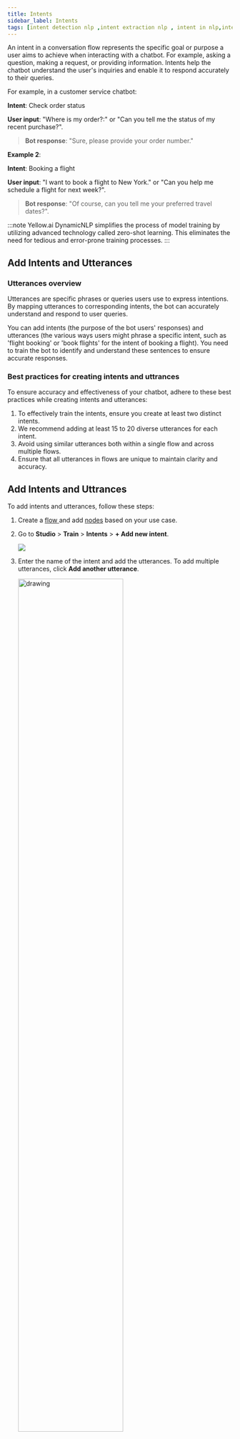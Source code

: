 ```yaml
---
title: Intents
sidebar_label: Intents
tags: [intent detection nlp ,intent extraction nlp , intent in nlp,intent nlp, intent recognition nlp, nlp intent, nlp intent classification, nlp intent extraction, nlp intent recognition, nlp intent recognition python, why is intent important in negotiations nlp, intent identification nlp]
---
```


An intent in a conversation flow represents the specific goal or purpose a user aims to achieve when interacting with a chatbot. For example, asking a question, making a request, or providing information. Intents help the chatbot understand the user's inquiries and enable it to respond accurately to their queries.

For example, in a customer service chatbot:

**Intent**: Check order status

   **User input**: "Where is my order?:" or "Can you tell me the status of my recent purchase?".
  > **Bot response**: "Sure, please provide your order number."

**Example 2**: 

**Intent**: Booking a flight

**User input**: "I want to book a flight to New York." or "Can you help me schedule a flight for next week?".
  > **Bot response**: "Of course, can you tell me your preferred travel dates?".

:::note
Yellow.ai DynamicNLP simplifies the process of model training by utilizing advanced technology called zero-shot learning. This eliminates the need for tedious and error-prone training processes.
:::

## Add Intents and Utterances 

### Utterances overview

Utterances are specific phrases or queries users use to express intentions. By mapping utterances to corresponding intents, the bot can accurately understand and respond to user queries.

You can add intents (the purpose of the bot users' responses) and utterances (the various ways users might phrase a specific intent, such as 'flight booking' or 'book flights' for the intent of booking a flight). You need to train the bot to identify and understand these sentences to ensure accurate responses.

### Best practices for creating intents and uttrances

To ensure accuracy and effectiveness of your chatbot, adhere to these best practices while creating intents and utterances:

1. To effectively train the intents, ensure you create at least two distinct intents.
2. We recommend adding at least 15 to 20 diverse utterances for each intent.
3. Avoid using similar utterances both within a single flow and across multiple flows.
4. Ensure that all utterances in flows are unique to maintain clarity and accuracy.

## Add Intents and Uttrances

To add intents and utterances, follow these steps:

1. Create a [flow ](https://docs.yellow.ai/docs/platform_concepts/studio/build/Flows/journeys)and add [nodes](https://docs.yellow.ai/docs/platform_concepts/studio/build/nodes) based on your use case.

2. Go to **Studio** > **Train** > **Intents** > **+ Add new intent**.

    ![](https://imgur.com/Mk13oWp.png)

3. Enter the name of the intent and add the utterances. To add multiple utterances, click **Add another utterance**.

   <img src="https://i.imgur.com/WjgI4nY.png" alt="drawing" width="70%"/>

4. Click **Add intent**.

* This will add the Intent and Utterances to trigger a particular flow or to identify the user goal.

## Search Intent

After creating an intent, you can use the search option to easily find the specific intent among multiple intents.

1. Enter the intent name in the search bar.

    ![](https://imgur.com/3WNdf6c.png)
    
* This will display the intent that you are searching for.

## Edit Intent

1. Hover over the specific intent to enable the **Edit** icon.

     ![](https://imgur.com/PkfMNyU.png)
     
2. Click the **Edit** icon to modify the intent name, then click **Save**.

    <img src="https://imgur.com/1a379hI.png" alt="drawing" width="60%"/>
    
## Delete Intent

To delete an intent, it should not be mapped to any flow. If an intent is mapped to a specific flow, it cannot be deleted.

1. Hover over the specific intent to enable the **Delete** icon.

    ![](https://imgur.com/fmLBNEP.png)
    
2. Click **Delete** icon to remove the intent.


## Add utterances manually

1. Click **+ Add** to add the utterances to an intent.

     ![](https://imgur.com/PWHGd6z.png)
     
     
## Add auto-suggested utterances to the intent

Once you have added the intent, a set of auto-suggested utterances are generated. You can add your preferred utterances that are appropriate for your use case.

### Add auto-generated utterances

To add auto-generated utterances, follow these steps:

1. In the right panel, under *Utterance suggestions*, click the **Refresh** button to generate a new set of utterances. Each click will provide a new set of suggestions.

      ![](https://imgur.com/N7AmTd8.png)

3. Select the suggested utterances that are appropriate for your intent and click **+ Add selected**.

   ![](https://imgur.com/i8mFbgH.png)
   
* This will add the selected utterances to your intent.

2. You can also add specific suggestions by clicking the **+** icon next to each suggestion.

    <img src="https://imgur.com/es7p3A4.png" alt="drawing" width="60%"/>
    
### Edit suggested utterances

You can edit the suggested utterances based on your requirements before adding them:

1. Click the **Edit** icon next to each suggested utterance.

    <img src="https://imgur.com/bju3X08.png" alt="drawing" width="50%"/>
    
2. Make the necessary changes to the suggested utterance.

     <img src="https://imgur.com/xqDKEBW.png" alt="drawing" width="50%"/>
 
3. Click **+** iocn to add the edited utterance.

     <img src="https://imgur.com/fWtxqYU.png" alt="drawing" width="50%"/>
    
## Train your bot with intents and utterances

You need to train your bot after adding intents and uttrances. If the bot is not trained with the intents, it will not understand user queries and will display a [fallback](https://docs.yellow.ai/docs/platform_concepts/studio/build/Flows/manage-flows#fallback-flow) response. To improve user interaction, you can configure [suggestions](https://docs.yellow.ai/docs/platform_concepts/studio/build/additionalsettings#suggestion-setting-when-bot-does-not-understand-user-utterance) for the bot to show the closest answers to the user query.

1. Add an intent and corresponding utterances as explained above. 
2. Click **Train intent**. This will train the bot with the provided intents and utterances.

   ![](https://imgur.com/BhOezbs.png)
   
3. If you have intents and uttrances in multiple languages, click on the **Train intents** drop-down.

    ![](https://imgur.com/kSnjYtK.png)

4. Choose your preffered **Feature type**.

     ![](https://imgur.com/Fb9wj9C.png)

Option | Description
------- | ----------
Sentence encoder | Converts input sentences or messages into numerical representations, making it easier for the bot to understand and process user inputs.
Multilingual | If your bot is designed to communicate in multiple languages, select this option to enable multilingual capabilities. This allows the bot to communicate with users in different languages, to reach a wider audience.
Bahasa | Select this option if you want your bot to communicate in Bahasa, the Indonesian language, allowing for more personalized and localized interactions.

:::note
If you have not chosen any of the options mentioned above, the Sentence encoder will be selected by default.
:::

4. In **Epochs**, set the required number. Epoch refers to one complete iteration through the entire dataset during training. It helps the chatbot improve its performance by learning from the data multiple times.

5. Click **Train**.

## Trigger flows using intents
   
To trigger a flow based on a specific intent, follow these steps:

1. Navigate to the respective flow and click on the Start node.

2. Choose **Intent** as the trigger type.

    ![](https://imgur.com/2Znxg7W.png)

3. Select the desired intent from the drop-down.
      
    ![](https://imgur.com/t1CQGlt.png)
    
## Test your intents

There are two ways in which you can test your intents- you can either [test the flows](https://docs.yellow.ai/docs/platform_concepts/studio/build/Flows/test-flows) in which they are set or you can test them in the **Tools** section. For more information, click [here](https://docs.yellow.ai/docs/platform_concepts/studio/tools#test-your-bot).

To test your bot's confidence and intent identification: 

1. Go to **Tools**.

    ![](https://imgur.com/1Cj8Gnq.png)
    
2. Click **Test your bot**, enter the name of the intent that you have created, then click on **Send** icon.

    <img src="https://imgur.com/vPs7Ugi.png" alt="drawing" width="80%"/>

* This will generate code to display the bot's response to that intent. 

In the example code below, the bot confidently recognizes the phrase as part of the **order intent**, with a confidence score of 0.999.

```
{
  "text": "place order.",
  "intents": {
    "order": 0.999
  },
  "global_model": {},
  "intent": "order",
  "confidence": 0.999,
  "global_entities": [],
  "entities": {}
}
```

## Stop or exit bot conversations using intents

You can configure your bot to stop or exit conversations using specific intents and utterances. Follow these steps to set up this functionality:

1. [Add Intents and Utterances](#):
   * Create intents such as "stop the flow" or "exit the flow".
   * Add corresponding utterances that users might use to indicate they want to end the conversation.
   * Train the bot on these intents and utterances.

2. [Create a new flow](https://docs.yellow.ai/docs/platform_concepts/studio/build/Flows/journeys)
   * Go to the flow creation section.
   * Create a new flow and set the previously created intent as the start trigger.

3. Add a Text Message Node:
   * Within the flow, add a text message node with a message such as "Your chat has ended".

* By setting up this flow, whenever a user types any of the trained intents or utterances to stop or exit the conversation, the bot immediately triggers this flow and ends the chat. 

## Resolve conflicts in intents and utterances 


A bot is trained with multiple intents and entities to improve its performance. If utterances are not classified correctly during training, it can lead to confusion. To resolve these clashes caused by unclear utterance classification, it is necessary to analyse the report.

### Download utterance report

1. Go to **Intents** > **Generate utterance report**.

    ![](https://imgur.com/mM3mfHf.png)

2. Two reports will be sent to your registered email address:
    * **Utterances within intents/faqs**: Identifies similar or highly diverse utterances that require editing within a specific intent/FAQ, including clashes caused by entity features.
   * **Utterances across intents/FAQs**: Identifies similar utterances across different flows and suggests modifying one of the similar utterances, taking into account clashes caused by entity features.

    ![](https://i.imgur.com/Me6LIQ6.png)

### Resolve conflicts among utterances 

Utterance reports sent to your email address help evaluate the quality of your bot's utterances. They provide insights into the similarity of utterances within an intent and identify any common intents across different flows.

:::note
It is recommended to generate an utterance report after the initial **Train** setup and regularly at least once a month.
:::

#### Conflicts within intents and FAQ's

This report identifies conflicts between two utterances if they have a high level of similarity. It compares utterances with the same intents.

If the similarity exceeds 50%, you need to visit the respective Intents page and either delete one of the similar utterances or rephrase the sentence. 

If the similarity is less than 50%, ignore it.

![](https://i.imgur.com/WCHtIPg.png)

#### Conflicts across intents and FAQ's

This is a comparison between utterances of different intents.

![](https://i.imgur.com/h2ESumE.png)

If the similarity is more than 50%, you must go to any of the Intents page and delete similar utterances or rephrase the sentence.

## Best practices

The following are the recommended best practices to follow while naming intents and adding utteraces to them:

1. [Best practices to follow while naming intents](#naming-intents)
2. [Best practices to follow while adding utterances to the intents](#62-utterance--flows)


### Naming intents

#### For new bots

Bots created after August 1, 2022.

1. Intent names must be at least 3 words long with unique words and no special characters. 
    * Ensure intent names are descriptive to enhance clarity.
   * Avoid using generic names like "intent test one" or "FAQ number one".
   * Poor intent names can negatively impact NLP performance, leading to false positives and unnecessary bot issues.
   * In the case of cloud, renaming intent names is possible.
2. The more descriptive the intent name, the better (add names with more than 3 words).
3. Avoid uncommon and business-specific abbreviations. Example: PO (purchase order ), GMV, and so on. Use the full forms and add synonyms if necessary. Few common abbreviations like UPI, EMI, and HR are acceptable.
4. Phrase the intent name as a verb followed by a noun. Example: get a premium receipt, pay renewal amount, fetch order status.
5. Keywords and sentences less than 3 words will fallback to the existing bot model and will work as-is. These types of utterances will not go to the new model.
6. This model is applicable and works well for [FAQs](https://docs.yellow.ai/docs/platform_concepts/studio/train/add-faqs) as well (since FAQs are descriptive and longer sentences) 
7. Suggestions are automatically enabled for all new bots by default. This default setting is crucial for improving the model and maximizing performance benefits.

#### For existing bots

The following are a few important pointers for bots created before August 1, 2022.

##### Cloud

1. Enable suggestions for bots where they may not be enabled. This ensures that the model is used to the fullest. 
2. Suggestions only show up for intents that are connected to the flows. Verify that unwanted flows are removed (or disconnected from intents).
3. If the intent name is camelCase (example: chatWithAgent)  or has underscore/hyphens (example: chat_with_agent, chat-with-agent), use the edit option to rename these following the guidelines mentioned in the above section (for new bots). 
4. Ensure that there is no Small Talk in FAQs or Flows. If these are present, delete them. Platform small talk is enabled for all cloud bots. 

##### App (app.yellow.ai)

1. Enable suggestions for bots. 
    - To do this, in the [App platform](https://app.yellow.ai) ensure that **enableDidYouMean** is set to true in app options in Function and in **Tools** > **App Options** > **Prediction** > **Enable Suggestions**.
    - If there’s an existing **DidYouMean** function in default:response, remove it.
2. Verify that the flow/journey DESCRIPTION is in line with the guidelines mentioned above. 
    > If these are not in line and are in camelCase or have special characters, change them by going to flow settings for that flow (you need not change the journey name, only the description can be changed).
3. Ensure that there is no Small Talk in FAQs/Flows. If these are present, delete them and enable platform small talk in **Context Management** and enable **Small Talk**.

------

### Utterance & flows


| DONTs ❌ | DOs ✅ | 
| -------- | -------- | 
| Do not add utterances in which the only variation is upper case or lower case|Do add at least 15-20 utterances per flow|
|Do not add utterances in which the only variation is Name, Date, City, and so on|Do ensure that there are an equal number of utterances in each flow |
|Do not create multiple flows that have a similar purpose |Do merge flows that are subsets of other flows|
|Do not overfit the model while training |Do use the didYouMean (suggestions) feature extensively|
|Do not add utterances if a flow will only be triggered through 'Trigger Journey'|Do minimize false positives |
| Avoid business-specific abbreviations |Do add abbreviations/short forms in the “synonyms” section | 
|Do not add single words as utterances|Add complete sentences|

- #### Do not add utterances in which the only variation is upper case/lower case

**Wrong** ❌  
```
apply for leave

Apply for leave

apply For Leave

APPLY FOR LEAVE
```
**Correct** ✅

```
please apply for leave

can you please apply for leave?

how do I apply for leave?

procedure to apply for leave
```
This will make the model overfit and not learn the underlying sentence structure resulting in bad performance. 

- #### Do not add utterances in which the only variation is Name, Date, City etc

**Wrong** ❌  
```
apply for leave on 23rd Jan

apply for leave on 24th Jan

apply for leave on 5th Jan
```
**Correct** ✅

```
please apply for leave on 23rd Jan

can you please apply for leave tomorrow?

how do I apply for leave?

procedure to apply for leave
```
**Wrong** ❌  
```
schedule meeting with John

Schedule meeting with Adam

Schedule meeting with Ram
```
**Correct** ✅

```
schedule meeting with John 

please block Adams calendar tomorrow for a meeting

sync up with Ram on January 3rd
```
- A few sentences (2–3) such as the ones listed below are acceptable but ensure that there are other utterances that show the different variations in sentence structure.

    - apply for leave tomorrow 
    - apply for leave on 3rd 

- #### Do add at least 15-20 utterances per flow
* The minimum number of utterances in each flow heavily depends on the complexity of the bot (number, type of flows and quality of the utterances)
* More utterances are always better especially when there are less than 10 flows.

- #### Do ensure that there are an equal number of utterances in each flow 

**Wrong**  ❌
```
Apply Leave flow - 50 Utterances

Leave Balance flow - 2 Utterances

Schedule Meeting flow - 30 Utterances
```
**Correct** ✅

```
Apply Leave flow - 50 Utterances 

Leave Balance flow - 50 Utterances 

Schedule Meeting flow - 50 Utterances
```

* Try to maintain a balance in the number of utterances per flow
* The NLP model is robust enough to handle small variations in the number of utterances (difference of 3-5 utterances) 
* For smaller bots (< 10 flows) maintaining balance is important to ensure good performance. 

- #### Do not create multiple flows which have a similar purpose 

**Wrong**  ❌
```
Flow: talk-to-agent

Flow: transfer-to-live-chat

Flow: speak-to-agent
```
**Correct** ✅

```
Single Flow: talk-to-agent
```
* Having multiple flows which have similar utterances will confuse the model since there is a high amount of overlap.
* Merge all these flows into one single flow.

- #### Do merge flows that are subsets of other flows

**Wrong**  ❌
```
Flow: apply-for-loan

Flow: apply-for-home-loan

Flow: apply-for-personal-loan

Flow: benefits-of-home-loan

Flow: benefits-of-automobile-loan
```
**Correct** ✅

```
Flow: apply-for-loan

    Steps: What kind of loan are you interested in?

        - Home, Personal, Automobile

Flow: benefits

    Steps: Which loan would you like to know more about?

        - Home, Personal, Automobile
```

- In the example above ***apply-for-home-loan*** is a subset or part  of the ***apply-for-loan flow***. 
This means that ***apply-for-home-loan*** will have utterances that are very similar to ***apply-for-loan***

    - Example: “can you please help me apply for home loan?” , “Can you please apply for loan?”

    This will confuse the model during training 

- There are 2 steps to fix this: 
    -    Move all utterances to the parent flow in this case ***apply-for-loan***
    -    Create a step asking the user for additional details (in this case type of loan)
    -  Another option is to setup entities. For example: type-of-loan - Personal, Home can be a type of entity within the flow.


- #### Do not add utterances if a flow will only be triggered through the Trigger Journey option 

There may be some flows in the bot that are meant to be triggered only from another flow (that is, these won't be triggered by the user’s input).

For example, Feedback Flow

For these flows do **NOT** add any user expressions or utterances.
Adding utterances here will unnecessarily increase the complexity of the NLP Model.

- #### Do minimize false positives 
    * When an incorrect flow is triggered with high confidence, it is considered a False Positive.
    * False Positives occur because of overfitting and spoil the customer or user experience.
    * These are minimized by following the best practices laid out in this document.
    * If there are a lot of false positives during training (even after checking for overfitting), try raising the "minConfidence" threshold.
    * The best strategy is to use didYouMean (Suggestions) feature and retrain the bot periodically with the new data.

- #### Do use the didYouMean feature extensively
    * After ensuring that the model did not overfit (no False Positives) the next step is to enable the didYouMean feature
    * When the user’s input is not recognized by the model, the didYouMean feature elegantly handles the case as a fallback.
    * This is especially useful in the first few weeks after deploying a bot in production, when accuracy may be low. 
        * The self-learning capability allows the bot to improve the confidence of different types of user expressions. 

- #### Do add abbreviations/shortforms in the “synonyms” section 
    - For short forms and abbreviations, add all the possible variations in the Synonyms section located under “Entities”. 
    - The NLP pipeline will check for these abbreviations and replace them with the “full form” before passing them into the ML model, which will increase the accuracy.



     


     




